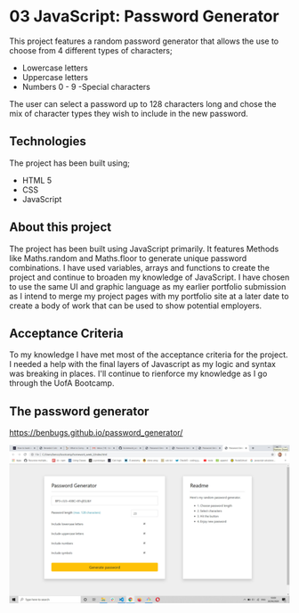 # 03 JavaScript: Password Generator

This project features a random password generator that allows the use to choose from 4 different types of characters;
- Lowercase letters
- Uppercase letters
- Numbers 0 - 9
-Special characters

The user can select a password up to 128 characters long and chose the mix of character types they wish to include in the new password.

## Technologies

The project has been built using;
- HTML 5
- CSS
- JavaScript

## About this project

The project has been built using JavaScript primarily. It features Methods like Maths.random and Maths.floor to generate unique password combinations. I have used variables, arrays and functions to create the project and continue to broaden my knowledge of JavaScript. I have chosen to use the same UI and graphic language as my earlier portfolio submission as I intend to merge my project pages with my portfolio site at a later date to create a body of work that can be used to show potential employers. 

## Acceptance Criteria

To my knowledge I have met most of the acceptance criteria for the project. I needed a help with the final layers of Javascript as my logic and syntax was breaking in places. I'll continue to rienforce my knowledge as I go through the UofA Bootcamp. 

## The password generator

https://benbugs.github.io/password_generator/


![Password Generator](screen_grab.jpg) 

